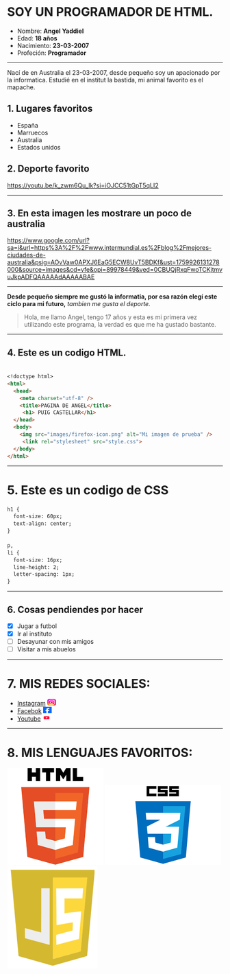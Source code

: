 # SOY UN PROGRAMADOR DE HTML.
- Nombre: **Angel Yaddiel**
- Edad: **18 años**
- Nacimiento: **23-03-2007**
- Profeción: **Programador**
--- --- --- --- --- --- --- --- --- --- --- --- --- --- --- --- --- 
Nací de en Australia el 23-03-2007, desde pequeño soy un apacionado por la informatica. Estudié en el institut la bastida, mi animal favorito es el mapache.
## 1. Lugares favoritos
- España
- Marruecos
- Australia
- Estados unidos
## 2. Deporte favorito
https://youtu.be/k_zwm6Qu_lk?si=iOJCC51tGpT5qLI2
--- --- --- --- --- --- --- --- --- --- --- --- --- --- --- --- --- 
## 3. En esta imagen les mostrare un poco de australia
 https://www.google.com/url?sa=i&url=https%3A%2F%2Fwww.intermundial.es%2Fblog%2Fmejores-ciudades-de-australia&psig=AOvVaw0APXJ6EaG5ECW8UvT5BDKf&ust=1759926131278000&source=images&cd=vfe&opi=89978449&ved=0CBUQjRxqFwoTCKjtmvuJkpADFQAAAAAdAAAAABAE
--- --- --- --- --- --- --- --- --- --- --- --- --- --- --- --- --- 
 **Desde pequeño siempre me gustó la informatia, por esa razón elegí este ciclo para mi futuro,** 
 *tambien me gusta el deporte.*
> Hola, me llamo Angel, tengo 17 años y esta es mi primera vez utilizando este programa, la verdad es que me ha gustado bastante.
--- --- --- --- --- --- --- --- --- --- --- --- --- --- --- --- --- 
 ## 4. Este es un codigo HTML.

```markdown

<!doctype html>
<html>
  <head>
    <meta charset="utf-8" />
    <title>PAGINA DE ANGEL</title>
     <h1> PUIG CASTELLAR</h1>
  </head>
  <body>
    <img src="images/firefox-icon.png" alt="Mi imagen de prueba" />
     <link rel="stylesheet" src="style.css">
  </body>
</html>

```
--- --- --- --- --- --- --- --- --- --- --- --- --- --- --- --- --- 
# 5. Este es un codigo de CSS
```markdown
h1 {
  font-size: 60px;
  text-align: center;
}

p,
li {
  font-size: 16px;
  line-height: 2;
  letter-spacing: 1px;
}
```
--- --- --- --- --- --- --- --- --- --- --- --- --- --- --- --- --- 

## 6. Cosas pendiendes por hacer
- [x]  Jugar a futbol
- [x]  Ir al instituto
- [ ] Desayunar con mis amigos
- [ ] Visitar a mis abuelos
--- --- --- --- --- --- --- --- --- --- --- --- --- --- --- --- --- 

# 7. MIS REDES SOCIALES:
- [Instagram](instagram.com) <img width="20" height="15" alt="image" src="ig.jpeg" />
- [Facebok](facebok.com)  <img width="20" height="15" alt="image" src="fc.png" />
- [Youtube](youtube.com)  <img width="20" height="15" alt="image" src="you.png" />
--- --- --- --- --- --- --- --- --- --- --- --- --- --- --- --- --- 

# 8. MIS LENGUAJES FAVORITOS:
<img src= /html.png>  <img src= /css.png>  <img src= /java.png>
<div style="background-image: url('/fc.png'); background-size: cover; padding: 20px;">


 


